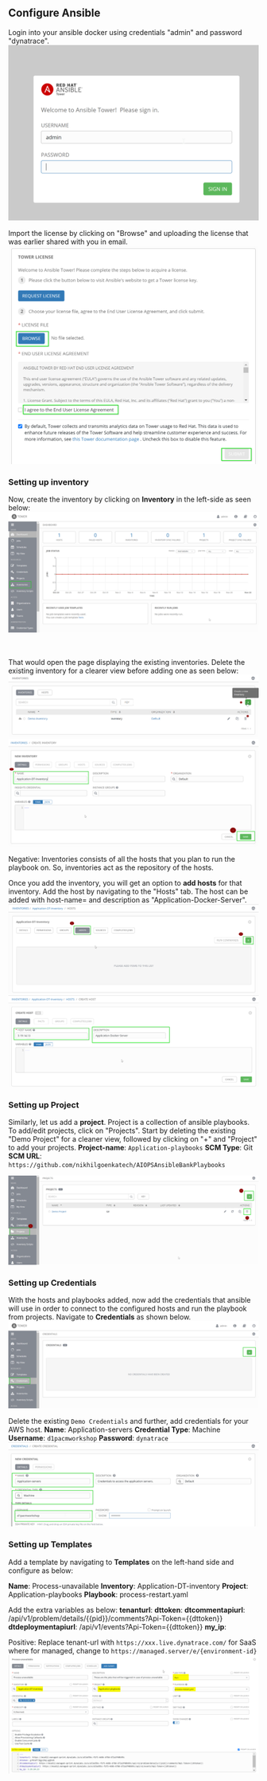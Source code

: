 ## Configure Ansible
Login into your ansible docker using credentials "admin" and password "dynatrace".
![Ansible-Docker](../../assets/images/Ansible-tower-login.png)

Import the license by clicking on "Browse" and uploading the license that was earlier shared with you in email.
![Ansible-Docker](../../assets/images/Ansible-tower-import-license.png)

### Setting up inventory
Now, create the inventory by clicking on **Inventory** in the left-side as seen below:
![Ansible-Docker](../../assets/images/Ansible-create-inventory.png)

<br></br>
That would open the page displaying the existing inventories. Delete the existing inventory for a clearer view before adding one as seen below:
![Ansible-Docker](../../assets/images/Anible-create-inventory-2.png)
![Ansible-Docker](../../assets/images/Ansible-add-inventory.png)

Negative:
Inventories consists of all the hosts that you plan to run the playbook on. So, inventories act as the repository of the hosts.

Once you add the inventory, you will get an option to **add hosts** for that inventory. Add the host by navigating to the "Hosts" tab.
The host can be added with host-name=<AWS-IP> and description as "Application-Docker-Server".
![Ansible-Docker](../../assets/images/Ansible-add-hosts.png)
![Ansible-Docker](../../assets/images/Ansible-add-hosts-2.png)

### Setting up Project
Similarly, let us add a **project**. Project is a collection of ansible playbooks. To add/edit projects, click on "Projects". Start by deleting the existing "Demo Project" for a cleaner view, followed by clicking on "+" and "Project" to add your projects.
**Project-name**: `Application-playbooks`
**SCM Type**: Git
**SCM URL**: `https://github.com/nikhilgoenkatech/AIOPSAnsibleBankPlaybooks`

![Ansible-Docker](../../assets/images/Ansible-create-project.png)

### Setting up Credentials
With the hosts and playbooks added, now add the credentials that ansible will use in order to connect to the configured hosts and run the playbook from projects. Navigate to **Credentials** as shown below.
![Ansible-Docker](../../assets/images/Ansible-add-credentials.png)

Delete the existing `Demo Credentials` and further, add credentials for your AWS host.
**Name**: Application-servers
**Credential Type**: Machine
**Username**: `d1pacmworkshop`
**Password**: `dynatrace`
![Ansible-Docker](../../assets/images/Ansible-add-credentials-2.png)

### Setting up Templates
Add a template by navigating to **Templates** on the left-hand side and configure as below:

**Name**: Process-unavailable
**Inventory**: Application-DT-inventory
**Project**: Application-playbooks
**Playbook**: process-restart.yaml

Add the extra variables as below:
**tenanturl**: <your-tenant-url>
**dttoken**: <your-token>
**dtcommentapiurl**: <your-dynatrace-url>/api/v1/problem/details/{{pid}}/comments?Api-Token={{dttoken}}
**dtdeploymentapiurl**: <your-dynatrace-url>/api/v1/events?Api-Token={{dttoken}}
**my_ip**: <your-aws-instance-ip>

Positive:
Replace tenant-url with `https://xxx.live.dynatrace.com/` for SaaS where for managed, change to `https://managed.server/e/{environment-id}`
![Ansible-Docker](../../assets/images/add-template-1.png)

